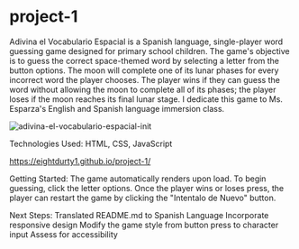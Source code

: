 # project-1
Adivina el Vocabulario Espacial is a Spanish language, single-player word guessing game designed for primary school children. The game's objective is to guess the correct space-themed word by selecting a letter from the button options. The moon will complete one of its lunar phases for every incorrect word the player chooses. The player wins if they can guess the word without allowing the moon to complete all of its phases; the player loses if the moon reaches its final lunar stage. I dedicate this game to Ms. Esparza's English and Spanish language immersion class.

![adivina-el-vocabulario-espacial-init](https://user-images.githubusercontent.com/67360761/160083970-ddcfcdce-038b-4ca0-be46-8d14599abb26.png)

Technologies Used: HTML, CSS, JavaScript

https://eightdurty1.github.io/project-1/

Getting Started:
The game automatically renders upon load. To begin guessing, click the letter options. Once the player wins or loses press, the player can restart the game by clicking the "Intentalo de Nuevo" button.

Next Steps:
Translated README.md to Spanish Language
Incorporate responsive design
Modify the game style from button press to character input
Assess for accessibility 
